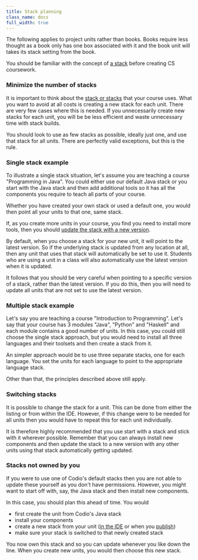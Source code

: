 ```yaml
---
title: Stack planning
class_name: docs
full_width: true
---
```


The following applies to project units rather than books. Books require less thought as a book only has one box associated with it and the book unit will takes its stack setting from the book.

You should be familiar with the concept of [a stack](IAN) before creating CS coursework.

### Minimize the number of stacks
It is important to think about the [stack or stacks](IAN) that your course uses. What you want to avoid at all costs is creating a new stack for each unit. There are very few cases where this is needed. If you unnecessarily create new stacks for each unit, you will be be less efficient and waste unnecessary time with stack builds.

You should look to use as few stacks as possible, ideally just one, and use that stack for all units. There are perfectly valid exceptions, but this is the rule.

### Single stack example
To illustrate a single stack situation, let's assume you are teaching a course "Programming in Java". You could either use our default Java stack or you start with the Java stack and then add additional tools so it has all the components you require to teach all parts of your course. 

Whether you have created your own stack or used a default one, you would then point all your units to that one, same stack.

If, as you create more units in your course, you find you need to install more tools, then you should [update the stack with a new version](IAN). 

By default, when you choose a stack for your new unit, it will point to the latest version. So if the underlying stack is updated from any location at all, then any unit that uses that stack will automatically be set to use it. Students who are using a unit in a class will also automatically use the latest version when it is updated. 

It follows that you should be very careful when pointing to a specific version of a stack, rather than the latest version. If you do this, then you will need to update all units that are not set to use the latest version.


### Multiple stack example
Let's say you are teaching a course "Introduction to Programming". Let's say that your course has 3 modules "Java", "Python" and "Haskell" and each module contains a good number of units. In this case, you could still choose the single stack approach, but you would need to install all three languages and their toolsets and then create a stack from it. 

An simpler approach would be to use three separate stacks, one for each language. You set the units for each language to point to the appropriate language stack.

Other than that, the principles described above still apply.

### Switching stacks
It is possible to change the stack for a unit. This can be done from either the listing or from within the IDE. However, if this change were to be needed for all units then you would have to repeat this for each unit individually.

It is therefore highly recommended that you use start with a stack and stick with it wherever possible. Remember that you can always install new components and then update the stack to a new version with any other units using that stack automatically getting updated.

### Stacks not owned by you
If you were to use one of Codio's default stacks then you are not able to update these yourself as you don't have permissions. However, you might want to start off with, say, the Java stack and then install new components.

In this case, you should plan this ahead of time. You would 

- first create the unit from Codio's Java stack
- install your components
- create a new stack from your unit ([in the IDE](IAN) or when you [publish](IAN)) 
- make sure your stack is switched to that newly created stack

You now own this stack and so you can update whenever you like down the line. When you create new units, you would then choose this new stack.